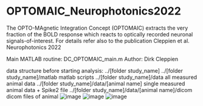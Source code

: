 # OPTOMAIC_Neurophotonics2022
The OPTO-MAgnetic Integration Concept (OPTOMAIC) extracts the very fraction of the BOLD response which reacts to optically recorded neuronal signals-of-interest.
For details refer also to the publication Cleppien et al. Neurophotonics 2022

Main MATLAB routine: DC_OPTOMAIC_main.m
Author: Dirk Cleppien

data structure before starting analysis:
 ../[folder study_name]
 ../[folder study_name]/matlab                    matlab scripts
 ../[folder study_name]/data                      all measured animal data
 ../[folder study_name]/data/[animal name]        single measured animal data + Spike2 file
 ../[folder study_name]/data/[animal name]/dicom  dicom files of animal
![image](https://user-images.githubusercontent.com/68378705/176235832-edf08a33-a5c0-43c9-8738-c5fce1aa6dd2.png)
![image](https://user-images.githubusercontent.com/68378705/176235990-0e815746-b762-4ebb-ad68-ece04359c75e.png)
![image](https://user-images.githubusercontent.com/68378705/176235600-a597491a-68d8-4e26-a457-f24a344e74b3.png)
